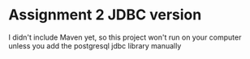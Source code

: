 # Assignment 2 JDBC version
I didn't include Maven yet, so this project won't run on your computer unless you add the postgresql jdbc library manually
